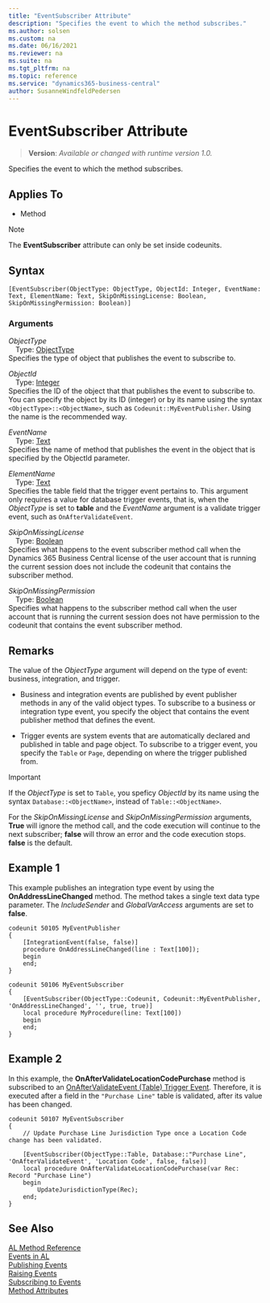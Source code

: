 ```yaml
---
title: "EventSubscriber Attribute"
description: "Specifies the event to which the method subscribes."
ms.author: solsen
ms.custom: na
ms.date: 06/16/2021
ms.reviewer: na
ms.suite: na
ms.tgt_pltfrm: na
ms.topic: reference
ms.service: "dynamics365-business-central"
author: SusanneWindfeldPedersen
---
```

[//]: # (START>DO_NOT_EDIT)
[//]: # (IMPORTANT:Do not edit any of the content between here and the END>DO_NOT_EDIT.)
[//]: # (Any modifications should be made in the .xml files in the ModernDev repo.)

# EventSubscriber Attribute
> **Version**: _Available or changed with runtime version 1.0._

Specifies the event to which the method subscribes.


## Applies To

- Method

> [!NOTE]
> The **EventSubscriber** attribute can only be set inside codeunits.

## Syntax

```
[EventSubscriber(ObjectType: ObjectType, ObjectId: Integer, EventName: Text, ElementName: Text, SkipOnMissingLicense: Boolean, SkipOnMissingPermission: Boolean)]
```

### Arguments
*ObjectType*  
&emsp;Type: [ObjectType](../methods-auto/objecttype/objecttype-option.md)  
Specifies the type of object that publishes the event to subscribe to.  

*ObjectId*  
&emsp;Type: [Integer](../methods-auto/integer/integer-data-type.md)  
Specifies the ID of the object that that publishes the event to subscribe to. You can specify the object by its ID (integer) or by its name using the syntax `<ObjectType>::<ObjectName>`, such as `Codeunit::MyEventPublisher`. Using the name is the recommended way.  

*EventName*  
&emsp;Type: [Text](../methods-auto/text/text-data-type.md)  
Specifies the name of method that publishes the event in the object that is specified by the ObjectId parameter.  

*ElementName*  
&emsp;Type: [Text](../methods-auto/text/text-data-type.md)  
Specifies the table field that the trigger event pertains to. This argument only requires a value for database trigger events, that is, when the *ObjectType* is set to **table** and the *EventName* argument is a validate trigger event, such as `OnAfterValidateEvent`.  

*SkipOnMissingLicense*  
&emsp;Type: [Boolean](../methods-auto/boolean/boolean-data-type.md)  
Specifies what happens to the event subscriber method call when the Dynamics 365 Business Central license of the user account that is running the current session does not include the codeunit that contains the subscriber method.  

*SkipOnMissingPermission*  
&emsp;Type: [Boolean](../methods-auto/boolean/boolean-data-type.md)  
Specifies what happens to the subscriber method call when the user account that is running the current session does not have permission to the codeunit that contains the event subscriber method.  

[//]: # (IMPORTANT: END>DO_NOT_EDIT)

## Remarks

The value of the *ObjectType* argument will depend on the type of event: business, integration, and trigger.

- Business and integration events are published by event publisher methods in any of the valid object types. To subscribe to a business or integration type event, you specify the object that contains the event publisher method that defines the event.

- Trigger events are system events that are automatically declared and published in table and page object. To subscribe to a trigger event, you specify the `Table` or `Page`, depending on where the trigger published from.

> [!IMPORTANT]
> If the *ObjectType* is set to `Table`, you speficy *ObjectId* by its name using the syntax `Database::<ObjectName>`, instead of `Table::<ObjectName>`.

For the *SkipOnMissingLicense* and *SkipOnMissingPermission* arguments, **True** will ignore the method call, and the code execution will continue to the next subscriber; **false** will throw an error and the code execution stops. **false** is the default. 

## Example 1
This example publishes an integration type event by using the **OnAddressLineChanged** method. The method takes a single text data type parameter. The *IncludeSender* and *GlobalVarAccess* arguments are set to **false**.

```AL
codeunit 50105 MyEventPublisher
{
    [IntegrationEvent(false, false)]
    procedure OnAddressLineChanged(line : Text[100]);
    begin
    end;
}

codeunit 50106 MyEventSubscriber
{
    [EventSubscriber(ObjectType::Codeunit, Codeunit::MyEventPublisher, 'OnAddressLineChanged', '', true, true)]
    local procedure MyProcedure(line: Text[100])
    begin
    end;
}
```

## Example 2

In this example, the **OnAfterValidateLocationCodePurchase** method is subscribed to an [OnAfterValidateEvent (Table) Trigger Event](../triggers-auto/events/table/devenv-onaftervalidateevent-table-trigger.md). Therefore, it is executed after a field in the `"Purchase Line"` table is validated, after its value has been changed.

```AL
codeunit 50107 MyEventSubscriber
{
    // Update Purchase Line Jurisdiction Type once a Location Code change has been validated.

    [EventSubscriber(ObjectType::Table, Database::"Purchase Line", 'OnAfterValidateEvent', 'Location Code', false, false)]
    local procedure OnAfterValidateLocationCodePurchase(var Rec: Record "Purchase Line")
    begin
        UpdateJurisdictionType(Rec);
    end;
}
```

## See Also  
[AL Method Reference](../methods-auto/library.md)  
[Events in AL](../devenv-events-in-al.md)  
[Publishing Events](../devenv-publishing-events.md)   
[Raising Events](../devenv-raising-events.md)   
[Subscribing to Events](../devenv-subscribing-to-events.md)   
[Method Attributes](devenv-method-attributes.md)